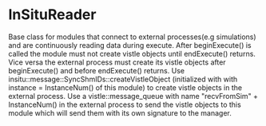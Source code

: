 InSituReader
=====================================================
Base class for modules that connect to external processes(e.g simulations) and are continuously reading data during execute.
After beginExecute() is called the module must not create vistle objects until endExecute() returns.
Vice versa the external process must create its vistle objects after beginExecute() and before endExecute() returns.
Use insitu::message::SyncShmIDs::createVistleObject (initialized with with instance = InstanceNum() of this module) to create vistle objects in the external process. 
Use a vistle::message_queue with name "recvFromSim" + InstanceNum() in the external process to send the vistle objects to this module which will send them with its own signature to the manager.

 